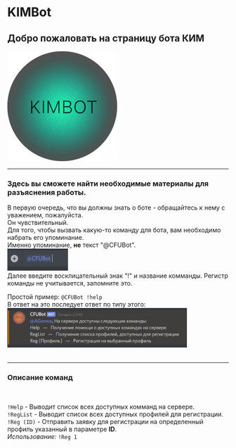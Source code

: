 # KIMBot

## Добро пожаловать на страницу бота КИМ

<img src="./Resources/KimBotV3Mini.png" height="250">

-------


### Здесь вы сможете найти необходимые материалы для разъяснения работы.


В первую очередь, что вы должны знать о боте - обращайтесь к нему с уважением, пожалуйста.<br>
Он чувствительный.<br>
Для того, чтобы вызвать какую-то команду для бота, вам необходимо набрать его упоминание.<br>
Именно упоминание, **не** текст "@CFUBot".<br>
<img src="./Resources/ExampleMention.PNG" height="50px"><br>
Далее введите восклицательный знак "!" и название комманды. Регистр команды не учитывается, запомните это.<br>

Простой пример: `@CFUBot !help` <br>
В ответ на это последует ответ по типу этого:<br>
<img src="./Resources/ExampleAnswer.PNG" height="90px"><br>
<br>

-------

### Описание команд
<br>

`!Help` - Выводит список всех доступных комманд на сервере.<br>
`!RegList` -  Выводит список всех доступных профилей для регистрации.<br>
`!Reg (ID)` - Отправить заявку для регистрации на определенный профиль указанный в параметре **ID**. <br>*Использование:* `!Reg 1` <br>